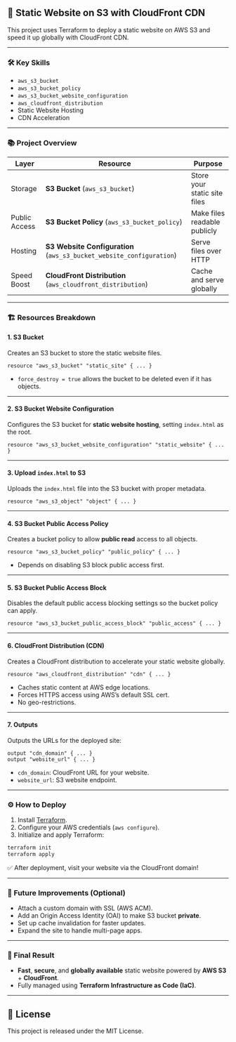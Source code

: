 ## 📄 Static Website on S3 with CloudFront CDN

This project uses Terraform to deploy a static website on AWS S3 and speed it up globally with CloudFront CDN.

---

### 🛠 Key Skills

- `aws_s3_bucket`
- `aws_s3_bucket_policy`
- `aws_s3_bucket_website_configuration`
- `aws_cloudfront_distribution`
- Static Website Hosting
- CDN Acceleration

---

### 📚 Project Overview

| Layer         | Resource                                                             | Purpose                      |
| ------------- | -------------------------------------------------------------------- | ---------------------------- |
| Storage       | **S3 Bucket** (`aws_s3_bucket`)                                      | Store your static site files |
| Public Access | **S3 Bucket Policy** (`aws_s3_bucket_policy`)                        | Make files readable publicly |
| Hosting       | **S3 Website Configuration** (`aws_s3_bucket_website_configuration`) | Serve files over HTTP        |
| Speed Boost   | **CloudFront Distribution** (`aws_cloudfront_distribution`)          | Cache and serve globally     |

---

### 🏗 Resources Breakdown

#### 1. S3 Bucket

Creates an S3 bucket to store the static website files.

```hcl
resource "aws_s3_bucket" "static_site" { ... }
```

- `force_destroy = true` allows the bucket to be deleted even if it has objects.

---

#### 2. S3 Bucket Website Configuration

Configures the S3 bucket for **static website hosting**, setting `index.html` as the root.

```hcl
resource "aws_s3_bucket_website_configuration" "static_website" { ... }
```

---

#### 3. Upload `index.html` to S3

Uploads the `index.html` file into the S3 bucket with proper metadata.

```hcl
resource "aws_s3_object" "object" { ... }
```

---

#### 4. S3 Bucket Public Access Policy

Creates a bucket policy to allow **public read** access to all objects.

```hcl
resource "aws_s3_bucket_policy" "public_policy" { ... }
```

- Depends on disabling S3 block public access first.

---

#### 5. S3 Bucket Public Access Block

Disables the default public access blocking settings so the bucket policy can apply.

```hcl
resource "aws_s3_bucket_public_access_block" "public_access" { ... }
```

---

#### 6. CloudFront Distribution (CDN)

Creates a CloudFront distribution to accelerate your static website globally.

```hcl
resource "aws_cloudfront_distribution" "cdn" { ... }
```

- Caches static content at AWS edge locations.
- Forces HTTPS access using AWS’s default SSL cert.
- No geo-restrictions.

---

#### 7. Outputs

Outputs the URLs for the deployed site:

```hcl
output "cdn_domain" { ... }
output "website_url" { ... }
```

- `cdn_domain`: CloudFront URL for your website.
- `website_url`: S3 website endpoint.

---

### ⚙️ How to Deploy

1. Install [Terraform](https://learn.hashicorp.com/tutorials/terraform/install-cli).
2. Configure your AWS credentials (`aws configure`).
3. Initialize and apply Terraform:

```bash
terraform init
terraform apply
```

✅ After deployment, visit your website via the CloudFront domain!

---

### 🌟 Future Improvements (Optional)

- Attach a custom domain with SSL (AWS ACM).
- Add an Origin Access Identity (OAI) to make S3 bucket **private**.
- Set up cache invalidation for faster updates.
- Expand the site to handle multi-page apps.

---

### 🚀 Final Result

- **Fast**, **secure**, and **globally available** static website powered by **AWS S3** + **CloudFront**.
- Fully managed using **Terraform Infrastructure as Code (IaC)**.

---

## 📄 License

This project is released under the MIT License.

